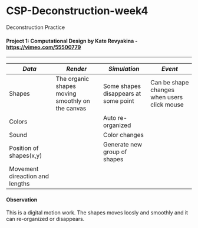 # CSP-Deconstruction-week4

Deconstruction Practice

#### Project 1: Computational Design by Kate Revyakina - https://vimeo.com/55500779
---
*Data* | *Render* | *Simulation* | *Event*
------------|------------|------------|------------
Shapes| The organic shapes moving smoothly on the canvas |Some shapes disappears at some point| Can be shape changes when users click mouse 
Colors| | Auto re-organized|
Sound|  |Color changes
Position of shapes(x,y)| |Generate new group of shapes
Movement direaction and lengths| 

#### Observation
This is a digital motion work. The shapes moves loosly and smoothly and it can re-organized or disappears.

